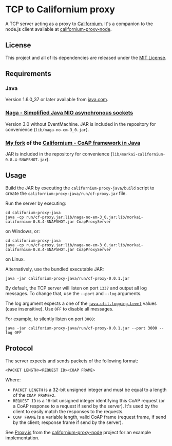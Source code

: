 # TCP to Californium proxy

A TCP server acting as a proxy to
[Californium](https://github.com/mkovatsc/Californium).
It's a companion to the node.js client available at
[californium-proxy-node](https://github.com/morkai/californium-proxy-node).

## License

This project and all of its dependencies are released under
the [MIT License](http://opensource.org/licenses/mit-license.php). 

## Requirements

### Java

Version 1.6.0_37 or later available from [java.com](http://java.com/en/download/manual.jsp).

### [Naga - Simplified Java NIO asynchronous sockets](http://code.google.com/p/naga/)

Version 3.0 without EventMachine. JAR is included in the repository
for convenience (`lib/naga-no-em-3_0.jar`).

### [My fork](https://github.com/morkai/Californium) of the [Californium - CoAP framework in Java](https://github.com/mkovatsc/Californium)

JAR is included in the repository for convenience
(`lib/morkai-californium-0.8.4-SNAPSHOT.jar`).

## Usage

Build the JAR by executing the `californium-proxy-java/build`
script to create the `californium-proxy-java/run/cf-proxy.jar` file.

Run the server by executing:
```
cd califorium-proxy-java
java -cp run/cf-proxy.jar;lib/naga-no-em-3_0.jar;lib/morkai-californium-0.8.4-SNAPSHOT.jar CoapProxyServer
```
on Windows, or:
```
cd califorium-proxy-java
java -cp run/cf-proxy.jar:lib/naga-no-em-3_0.jar:lib/morkai-californium-0.8.4-SNAPSHOT.jar CoapProxyServer
```
on Linux.

Alternatively, use the bundled executable JAR:
```
java -jar califorium-proxy-java/run/cf-proxy-0.0.1.jar
```

By default, the TCP server will listen on port `1337` and output
all log messages. To change that, use the `--port` and `--log`
arguments.

The log argument expects a one of the [`java.util.logging.Level`](http://docs.oracle.com/javase/7/docs/api/java/util/logging/Level.html#field_summary)
values (case insensitive).
Use `OFF` to disable all messages.

For example, to silently listen on port `3000`:
```
java -jar califorium-proxy-java/run/cf-proxy-0.0.1.jar --port 3000 --log OFF
```

## Protocol

The server expects and sends packets of the following format:
```
<PACKET LENGTH><REQUEST ID><COAP FRAME>
```
Where:
  * `PACKET LENGTH` is a 32-bit unsigned integer and must be equal
    to a length of the `COAP FRAME+2`.
  * `REQUEST ID` is a 16-bit unsigned integer identifying this CoAP
    request (or a CoAP response to a request if send by the server).
    It's used by the client to easily match the responses to
    the requests.
  * `COAP FRAME` is a variable length, valid CoAP frame
    (request frame, if send by the client; response frame if send by
    the server).

See [Proxy.js](https://github.com/morkai/californium-proxy-node/blob/master/lib/Proxy.js)
from the [californium-proxy-node](https://github.com/morkai/californium-proxy-node)
project for an example implementation.
